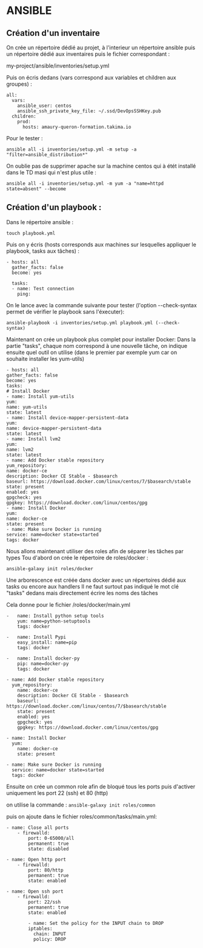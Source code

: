 # ANSIBLE

## Création d'un inventaire 

On crée un répertoire dédié au projet, à l'interieur un répertoire ansible puis un répertoire dédié aux inventaires puis le fichier correspondant :

my-project/ansible/inventories/setup.yml

Puis on écris dedans (vars correspond aux variables et children aux groupes) :

```
all:
  vars:
    ansible_user: centos
    ansible_ssh_private_key_file: ~/.ssd/DevOpsSSHKey.pub
  children:
    prod:
      hosts: amaury-queron-formation.takima.io
```

Pour le tester :

```
ansible all -i inventories/setup.yml -m setup -a "filter=ansible_distribution*"
```

On oublie pas de supprimer apache sur la machine centos qui à étét installé dans le TD masi qui n'est plus utile :

```
ansible all -i inventories/setup.yml -m yum -a "name=httpd state=absent" --become
```

## Création d'un playbook :

Dans le répertoire ansible :

```touch playbook.yml```

Puis on y écris (hosts corresponds aux machines sur lesquelles appliquer le playbook, tasks aux tâches) :
```
- hosts: all
  gather_facts: false
  become: yes
 
  tasks:
  - name: Test connection
    ping:
```

On le lance avec la commande suivante pour tester (l'option --check-syntax permet de vérifier le playbook sans l'éxecuter):
```
ansible-playbook -i inventories/setup.yml playbook.yml (--check-syntax)
```

Maintenant on crée un playbook plus complet pour installer Docker: 
Dans la partie "tasks", chaque nom correspond à une nouvelle tâche, on indique ensuite quel outil on utilise (dans le premier par exemple  yum car on souhaite installer les yum-utils) 
```
- hosts: all
gather_facts: false
become: yes
tasks:
# Install Docker
- name: Install yum-utils
yum:
name: yum-utils
state: latest
- name: Install device-mapper-persistent-data
yum:
name: device-mapper-persistent-data
state: latest
- name: Install lvm2
yum:
name: lvm2
state: latest
- name: Add Docker stable repository
yum_repository:
name: docker-ce
description: Docker CE Stable - $basearch
baseurl: https://download.docker.com/linux/centos/7/$basearch/stable
state: present
enabled: yes
gpgcheck: yes
gpgkey: https://download.docker.com/linux/centos/gpg
- name: Install Docker
yum:
name: docker-ce
state: present
- name: Make sure Docker is running
service: name=docker state=started
tags: docker
```

Nous allons maintenant utiliser des roles afin de séparer les tâches par types
Tou d'abord on crée le répertoire de roles/docker :
```
ansible-galaxy init roles/docker
```
Une arborescence est créée dans docker avec un répertoires dédié aux tasks ou encore aux handlers
Il ne faut surtout pas indiqué le mot clé "tasks" dedans mais directement écrire les noms des tâches

Cela donne pour le fichier /roles/docker/main.yml
```
-   name: Install python setup tools
    yum: name=python-setuptools
    tags: docker

-   name: Install Pypi
    easy_install: name=pip
    tags: docker

-   name: Install docker-py
    pip: name=docker-py
    tags: docker

- name: Add Docker stable repository
  yum_repository:
    name: docker-ce
    description: Docker CE Stable - $basearch
    baseurl: https://download.docker.com/linux/centos/7/$basearch/stable
    state: present
    enabled: yes
    gpgcheck: yes
    gpgkey: https://download.docker.com/linux/centos/gpg

- name: Install Docker
  yum:
    name: docker-ce
    state: present

- name: Make sure Docker is running
  service: name=docker state=started
  tags: docker
```

Ensuite on crée un common role afin de bloqué tous les ports puis d'activer uniquement les port 22 (ssh) et 80 (http)

on utilise la commande :
```ansible-galaxy init roles/common```

puis on ajoute dans le fichier roles/common/tasks/main.yml:
```
- name: Close all ports
    - firewalld:
        port: 0-65000/all
        permanent: true
        state: disabled

- name: Open http port
    - firewalld:
        port: 80/http
        permanent: true
        state: enabled

- name: Open ssh port
    - firewalld:
        port: 22/ssh
        permanent: true
        state: enabled

        - name: Set the policy for the INPUT chain to DROP
        iptables:
          chain: INPUT
          policy: DROP
```

